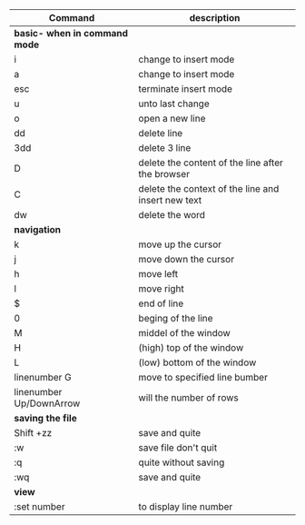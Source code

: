 Command | description 
---|---
**basic- when in command mode**|
i | change to insert mode
a | change to insert mode
esc | terminate insert mode
u | unto last change
o | open a new line
dd | delete line
3dd | delete 3 line
D | delete the content of the line after the browser
C | delete the context of the line and insert new text
dw | delete the word
**navigation** |
k | move up the cursor
j | move down the cursor
h | move left
l | move right
$ | end of line
0  | beging of the line
M | middel of the window
H  | (high) top of the window
L | (low) bottom of the window
linenumber G | move to specified line bumber
linenumber Up/DownArrow | will the number of rows
**saving the file** |
Shift +zz | save and quite
:w | save file don't quit
:q | quite without saving
:wq | save and quite
**view** |
:set number | to display line number





